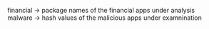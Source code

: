 financial -> package names of the financial apps under analysis  
malware -> hash values of the malicious apps under examnination  
